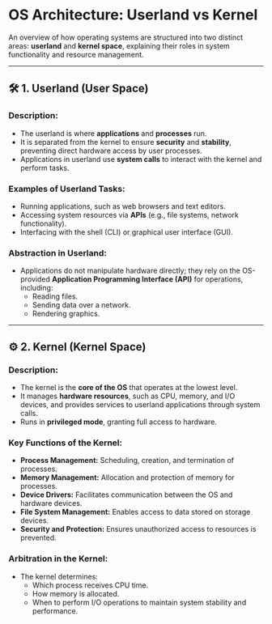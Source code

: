 # OS Architecture: Userland vs Kernel  

An overview of how operating systems are structured into two distinct areas: **userland** and **kernel space**, explaining their roles in system functionality and resource management.

---

## 🛠️ 1. Userland (User Space)  

### **Description:**  
- The userland is where **applications** and **processes** run.  
- It is separated from the kernel to ensure **security** and **stability**, preventing direct hardware access by user processes.  
- Applications in userland use **system calls** to interact with the kernel and perform tasks.  

### **Examples of Userland Tasks:**  
- Running applications, such as web browsers and text editors.  
- Accessing system resources via **APIs** (e.g., file systems, network functionality).  
- Interfacing with the shell (CLI) or graphical user interface (GUI).  

### **Abstraction in Userland:**  
- Applications do not manipulate hardware directly; they rely on the OS-provided **Application Programming Interface (API)** for operations, including:  
  - Reading files.  
  - Sending data over a network.  
  - Rendering graphics.  

---

## ⚙️ 2. Kernel (Kernel Space)  

### **Description:**  
- The kernel is the **core of the OS** that operates at the lowest level.  
- It manages **hardware resources**, such as CPU, memory, and I/O devices, and provides services to userland applications through system calls.  
- Runs in **privileged mode**, granting full access to hardware.  

### **Key Functions of the Kernel:**  
- **Process Management:** Scheduling, creation, and termination of processes.  
- **Memory Management:** Allocation and protection of memory for processes.  
- **Device Drivers:** Facilitates communication between the OS and hardware devices.  
- **File System Management:** Enables access to data stored on storage devices.  
- **Security and Protection:** Ensures unauthorized access to resources is prevented.  

### **Arbitration in the Kernel:**  
- The kernel determines:  
  - Which process receives CPU time.  
  - How memory is allocated.  
  - When to perform I/O operations to maintain system stability and performance.  
